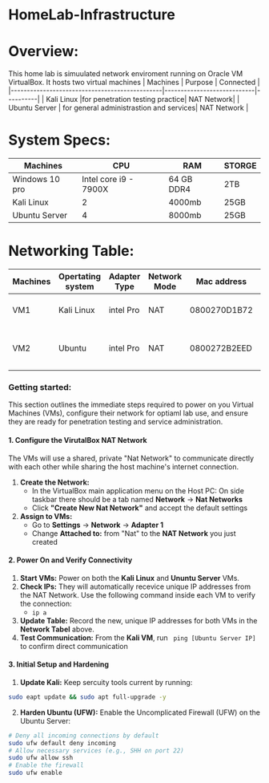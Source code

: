 # HomeLab-Infrastructure

# Overview: 
  This home lab is simuulated network enviroment running on Oracle VM VirtualBox.
  It hosts two virtual machines
  | Machines                                       | Purpose        | Connected |
|-----------------------------------------------|----------------------------|----------|
| Kali Linux                                    |for penetration testing practice| NAT Network|
| Ubuntu Server          | for general administrastion and services| NAT Network |

      
# System Specs:
   | Machines                                   | CPU                         | RAM |  STORGE |
|-----------------------------------------------|----------------------------|---------|-------|
| Windows 10 pro                                 | Intel core i9 - 7900X | 64 GB DDR4| 2TB|
| Kali Linux          | 2 | 4000mb  |25GB
| Ubuntu Server       | 4 | 8000mb  |25GB

# Networking Table: 
| Machines   | Opertating system| Adapter Type| Network Mode|Mac address| IP address|Purpose|
|------------|------------------|-------------|-------------|-----------|-----------|------|
|VM1           |Kali Linux | intel Pro | NAT| 0800270D1B72 | 10.0.2.3 | Pentesting security tools|
|VM2       | Ubuntu | intel Pro | NAT|0800272B2EED | 10.0.2.15 | Web server testing services| 

### Getting started:
This section outlines the immediate steps required to power on you Virtual Machines (VMs),
configure their network for optiaml lab use, and ensure they are ready for penetration testing and 
service administration.

#### 1. Configure the VirutalBox NAT Network 
The VMs will use a shared, private "Nat Network" to communicate directly with each other while sharing the host machine's internet connection.

1. **Create the Network:**
   * In the VirtualBox main application menu on the Host PC: On side taskbar there should be a tab named **Network** -> **Nat Networks** 
   * Click **"Create New Nat Network"** and accept the default settings
2. **Assign to VMs:**
   * Go to **Settings** -> **Network** -> **Adapter 1** 
   * Change **Attached to:** from "Nat" to the **NAT Network** you just created
   
#### 2. Power On and Verify Connectivity
1. **Start VMs:** Power on both the **Kali Linux** and **Ununtu Server** VMs.
2. **Check IPs:** They will automatically recevice unique IP addresses from the NAT Network.
   Use the following command inside each VM to verify the connection:
   * `ip a`
3. **Update Table:** Record the new, unique IP addresses for both VMs in the **Network Tabel** above.
4. **Test Communication:** From the **Kali VM**, run ` ping [Ubuntu Server IP]` to confirm direct communication

#### 3. Initial Setup and Hardening
1. **Update Kali:** Keep sercuity tools current by running: 
```bash
sudo eapt update && sudo apt full-upgrade -y
```
2. **Harden Ubuntu (UFW):** Enable the Uncomplicated Firewall (UFW) on the Ubuntu Server:
```bash
# Deny all incoming connections by default 
sudo ufw default deny incoming
# Allow necessary services (e.g., SHH on port 22)
sudo ufw allow ssh
# Enable the firewall 
sudo ufw enable
```
